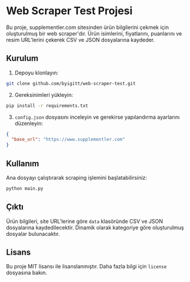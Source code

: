 # Web Scraper Test Projesi

Bu proje, supplementler.com sitesinden ürün bilgilerini çekmek için oluşturulmuş bir web scraper'dır. Ürün isimlerini, fiyatlarını, puanlarını ve resim URL'lerini çekerek CSV ve JSON dosyalarına kaydeder.

## Kurulum

1. Depoyu klonlayın:
```bash
git clone github.com/byigitt/web-scraper-test.git
```

2. Gereksinimleri yükleyin:
```bash
pip install -r requirements.txt
```

3. `config.json` dosyasını inceleyin ve gerekirse yapılandırma ayarlarını düzenleyin:
```json
{
  "base_url": "https://www.supplementler.com"
}
```

## Kullanım

Ana dosyayı çalıştırarak scraping işlemini başlatabilirsiniz:
```bash
python main.py
```

## Çıktı

Ürün bilgileri, site URL'lerine göre `data` klasöründe CSV ve JSON dosyalarına kaydedilecektir.
Dinamik olarak kategoriye göre oluşturulmuş dosyalar bulunacaktır.

## Lisans

Bu proje MIT lisansı ile lisanslanmıştır. Daha fazla bilgi için `license` dosyasına bakın.
